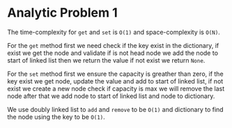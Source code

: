# Analytic Problem 1

The time-complexity for `get` and `set` is  `O(1)` and space-complexity is `O(N)`.

For the `get` method first we need check if the key exist in the dictionary, if exist we get the node and validate if is not head node we add the node to start of linked list then we return the value if not exist we return `None`.

For the `set` method first we ensure the capacity is greather than zero, if the key exist we get node, update the value and add to start of linked list, if not exist we create a new node check if capacity is max we will remove the last node after that we add node to start of linked list and node to dictionary.

We use doubly linked list to `add` and `remove` to be `O(1)` and dictionary to find the node using the key to be `O(1)`.